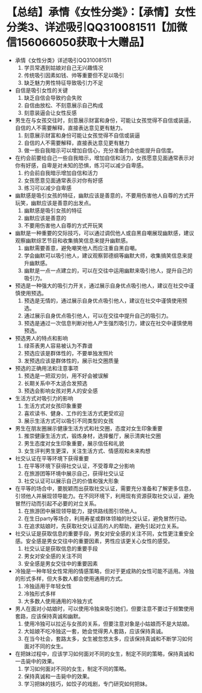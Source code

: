 # 【总结】承情《女性分类》：【承情】女性分类3、详述吸引QQ310081511【加微信156066050获取十大赠品】

-   承情《女性分类》详述吸引QQ310081511
    1.  学员常遇到姑娘对自己无兴趣情况
    2.  传统吸引因素如钱、帅等重要但不足以吸引
    3.  缺乏魅力男性特征导致吸引力不足
-   自信是吸引女性的关键
    1.  缺乏自信会导致约会失败
    2.  自信由放松、不刻意展示自己构成
    3.  刻意装逼会让女性反感
-   男生在与女孩交往时，刻意展示财富和身份，可能让女孩觉得不自信或装逼，自信的人不需要解释，直接表达意见更有魅力。
    1.  刻意展示财富和身份可能让女孩觉得不自信或装逼
    2.  自信的人不需要解释，直接表达意见更有魅力
    3.  做一些自我暗示可以增加自信心，充分准备约会也能提升自信度。
-   在约会前要给自己一些自我暗示，增加自信和活力，女孩愿意见面通常表示对你有好感，自卑是对未知的恐惧，练习可以减少自卑感。
    1.  约会前自我暗示增加自信和活力
    2.  女孩愿意见面通常表示对你有好感
    3.  练习可以减少自卑感
-   幽默感是吸引女孩的特征，幽默应该是善意的，不要用伤害他人自尊的方式开玩笑，幽默应该是善意的出发点。
    1.  幽默感是吸引女孩的特征
    2.  幽默应该是善意的
    3.  不要用伤害他人自尊的方式开玩笑
-   幽默是一种重要的交际技巧，可以通过调侃他人或自黑自嘲展现幽默感，建议观察幽默综艺节目和收集搞笑信息来提升幽默感。
    1.  幽默需要善意，避免嘲笑他人而应注重自黑自嘲。
    2.  学会幽默可以吸引他人，建议观察郭德纲等幽默大师，收集搞笑信息来提升幽默感。
    3.  幽默是一点一点建立的，可以在交往中运用幽默来吸引他人，提升自己的吸引力。
-   预选是一种强大的吸引力开关，通过展示自身优点吸引他人，建议在社交中谨慎使用预选。
    1.  预选是无情的，通过展示自身优点吸引他人，建议在社交中谨慎使用预选。
    2.  通过展示自身优点吸引他人，可以在交往中提升自己的吸引力。
    3.  预选是通过一次信息判断对他人产生强烈吸引力，建议在社交中谨慎使用预选。
-   预选男人的特点和影响
    1.  绿茶表男人容易被认为不靠谱
    2.  预选应该是群体性的，不要单独发照片
    3.  发预选应该是群体性的，展示社交圈质量
-   预选的正确用法和注意事项
    1.  预选是一把双刃剑，用不好会被误解
    2.  长期关系中不太适合发预选
    3.  预选会影响女孩对男人的安全感
-   生活方式对吸引力的影响
    1.  生活方式对女孩印象重要
    2.  喜欢读书、健身、工作的生活方式更受欢迎
    3.  展示生活方式可以吸引不同类型的女孩
-   男生在朋友圈展示健康生活方式和社交圈，态度对女生印象重要
    1.  推崇健康生活方式，锻炼身材，选择餐厅，展示清爽社交圈
    2.  男生态度对女生印象重要，展示信任和礼貌
    3.  女生评判男生更深，关注生活方式、情感观和未来构想
-   社交认证在平等环境下获得重要
    1.  在平等环境下获得社交认证，不受尊卑之分影响
    2.  在旅游团等环境中展示自己，获得社交认证
    3.  社交认证可以展示自己的价值和强大形象
-   在平等的场合中，要脱颖而出获取社交认证，需要充分准备和了解更多信息，引领他人并展现领导能力。在不同环境下，利用现有资源获取社交认证，避免冒然行动而引起不必要的对立关系。
    1.  在旅游团中展现领导能力，提供路线图引领他人。
    2.  在生日party等场合，利用寿星或群体领袖的社交认证，避免冒然行动。
    3.  在追求姑娘时，先获取社交认证高的人的帮助，避免引起对立关系。
-   社交认证是获取信息的重要手段，男女对安全感的关注不同，女性更注重安全感。安全感是男女交往中的重要因素，男性应该更关心女性的感受。
    1.  社交认证是获取信息的重要手段
    2.  男女对安全感的关注不同
    3.  安全感是男女交往中的重要因素
-   冷独是一种年轻女性常用的情感策略，但对于更成熟的女性可能不适用。冷独的形式多样，但大多数人都会使用通用的方式。
    1.  冷独适用于年轻女性
    2.  冷独形式多样
    3.  大多数人使用通用的冷独方式
-   男人在面对小姑娘时，可以使用冷独来吸引她们，但要注意不要过于频繁使用套路，应该保持真诚和幽默。
    1.  使用冷独可以拉近与女孩的关系，但要注意对象是小姑娘而不是大姑娘。
    2.  大姑娘不吃冷独这一套，她会觉得男人套路，应该保持真诚。
    3.  在当今社会，套路太多，女生被忽悠太多，应该保持真诚和不断学习如何面对不同的女生。
-   在把妹过程中，应该学习如何面对不同的女生，制定不同的策略，保持真诚和一击毙中的效果。
    1.  学习如何面对不同的女生，制定不同的策略。
    2.  保持真诚和一击毙中的效果。
    3.  学习把妹的技巧，如饺子的戏剧，专门研究如何把妹。